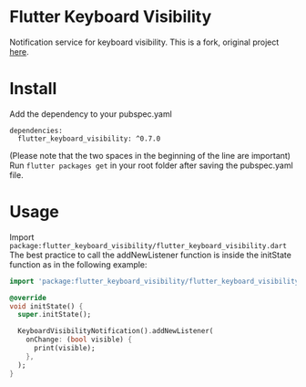 # Flutter Keyboard Visibility
Notification service for keyboard visibility.
This is a fork, original project [here](https://github.com/adee42/flutter_keyboard_visibility).

# Install
Add the dependency to your pubspec.yaml
```
dependencies:
  flutter_keyboard_visibility: ^0.7.0
```
(Please note that the two spaces in the beginning of the line are important)
Run `flutter packages get` in your root folder after saving the pubspec.yaml file.
# Usage
Import `package:flutter_keyboard_visibility/flutter_keyboard_visibility.dart` 
The best practice to call the addNewListener function is inside the initState function as in the following example:

```dart
import 'package:flutter_keyboard_visibility/flutter_keyboard_visibility.dart';

@override
void initState() {
  super.initState();

  KeyboardVisibilityNotification().addNewListener(
    onChange: (bool visible) {
      print(visible);
    },
  );
}
```
